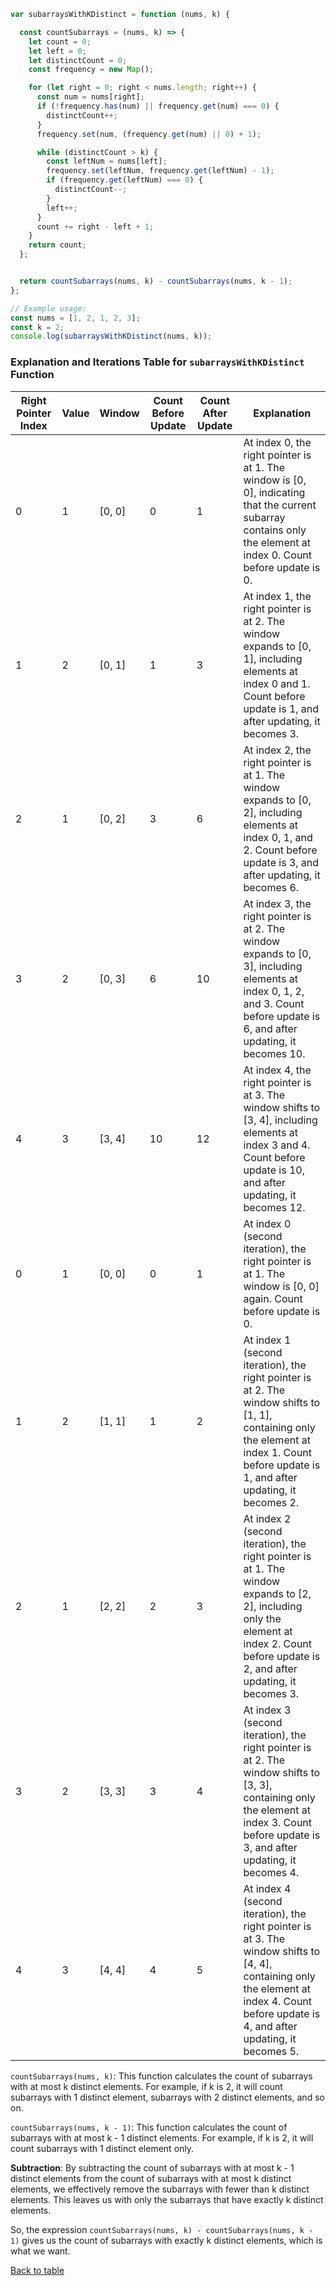 ``` javascript
var subarraysWithKDistinct = function (nums, k) {

  const countSubarrays = (nums, k) => {
    let count = 0;
    let left = 0;
    let distinctCount = 0;
    const frequency = new Map();

    for (let right = 0; right < nums.length; right++) {
      const num = nums[right];
      if (!frequency.has(num) || frequency.get(num) === 0) {
        distinctCount++;
      }
      frequency.set(num, (frequency.get(num) || 0) + 1);

      while (distinctCount > k) {
        const leftNum = nums[left];
        frequency.set(leftNum, frequency.get(leftNum) - 1);
        if (frequency.get(leftNum) === 0) {
          distinctCount--;
        }
        left++;
      }
      count += right - left + 1;
    }
    return count;
  };


  return countSubarrays(nums, k) - countSubarrays(nums, k - 1);
};

// Example usage:
const nums = [1, 2, 1, 2, 3];
const k = 2;
console.log(subarraysWithKDistinct(nums, k));
```
### Explanation and Iterations Table for `subarraysWithKDistinct` Function


| Right Pointer Index | Value | Window | Count Before Update | Count After Update | Explanation                                                                                                                                                                                |
| ------------------- | ----- | ------ | ------------------- | ------------------ | ------------------------------------------------------------------------------------------------------------------------------------------------------------------------------------------ |
| 0                   | 1     | [0, 0] | 0                   | 1                  | At index 0, the right pointer is at 1. The window is [0, 0], indicating that the current subarray contains only the element at index 0. Count before update is 0.                          |
| 1                   | 2     | [0, 1] | 1                   | 3                  | At index 1, the right pointer is at 2. The window expands to [0, 1], including elements at index 0 and 1. Count before update is 1, and after updating, it becomes 3.                      |
| 2                   | 1     | [0, 2] | 3                   | 6                  | At index 2, the right pointer is at 1. The window expands to [0, 2], including elements at index 0, 1, and 2. Count before update is 3, and after updating, it becomes 6.                  |
| 3                   | 2     | [0, 3] | 6                   | 10                 | At index 3, the right pointer is at 2. The window expands to [0, 3], including elements at index 0, 1, 2, and 3. Count before update is 6, and after updating, it becomes 10.              |
| 4                   | 3     | [3, 4] | 10                  | 12                 | At index 4, the right pointer is at 3. The window shifts to [3, 4], including elements at index 3 and 4. Count before update is 10, and after updating, it becomes 12.                     |
| 0                   | 1     | [0, 0] | 0                   | 1                  | At index 0 (second iteration), the right pointer is at 1. The window is [0, 0] again. Count before update is 0.                                                                            |
| 1                   | 2     | [1, 1] | 1                   | 2                  | At index 1 (second iteration), the right pointer is at 2. The window shifts to [1, 1], containing only the element at index 1. Count before update is 1, and after updating, it becomes 2. |
| 2                   | 1     | [2, 2] | 2                   | 3                  | At index 2 (second iteration), the right pointer is at 1. The window expands to [2, 2], including only the element at index 2. Count before update is 2, and after updating, it becomes 3. |
| 3                   | 2     | [3, 3] | 3                   | 4                  | At index 3 (second iteration), the right pointer is at 2. The window shifts to [3, 3], containing only the element at index 3. Count before update is 3, and after updating, it becomes 4. |
| 4                   | 3     | [4, 4] | 4                   | 5                  | At index 4 (second iteration), the right pointer is at 3. The window shifts to [4, 4], containing only the element at index 4. Count before update is 4, and after updating, it becomes 5. |

`countSubarrays(nums, k)`: This function calculates the count of subarrays with at most k distinct elements. For example, if k is 2, it will count subarrays with 1 distinct element, subarrays with 2 distinct elements, and so on.

`countSubarrays(nums, k - 1)`: This function calculates the count of subarrays with at most k - 1 distinct elements. For example, if k is 2, it will count subarrays with 1 distinct element only.

**Subtraction**: By subtracting the count of subarrays with at most k - 1 distinct elements from the count of subarrays with at most k distinct elements, we effectively remove the subarrays with fewer than k distinct elements. This leaves us with only the subarrays that have exactly k distinct elements.

So, the expression `countSubarrays(nums, k) - countSubarrays(nums, k - 1)` gives us the count of subarrays with exactly k distinct elements, which is what we want.

[Back to table](../README.md/#explanations)
